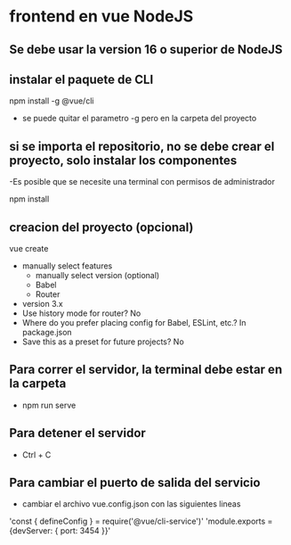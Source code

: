 # frontend en vue NodeJS

## Se debe usar la version 16 o superior de NodeJS

## instalar el paquete de CLI

npm install -g @vue/cli

- se puede quitar el parametro -g pero en la carpeta del proyecto

## si se importa el repositorio, no se debe crear el proyecto, solo instalar los componentes
-Es posible que se necesite una terminal con permisos de administrador

npm install

## creacion del proyecto (opcional)

vue create <proyecto>

- manually select features  
    - manually select version (optional)
    - Babel
    - Router   
- version 3.x
- Use history mode for router? No
- Where do you prefer placing config for Babel, ESLint, etc.? In package.json
- Save this as a preset for future projects? No

## Para correr el servidor, la terminal debe estar en la carpeta <proyecto>

- npm run serve

## Para detener el servidor

- Ctrl + C

## Para cambiar el puerto de salida del servicio
- cambiar el archivo vue.config.json con las siguientes lineas

'const { defineConfig } = require('@vue/cli-service')'
'module.exports = {devServer: {  port: 3454 \}\}'

